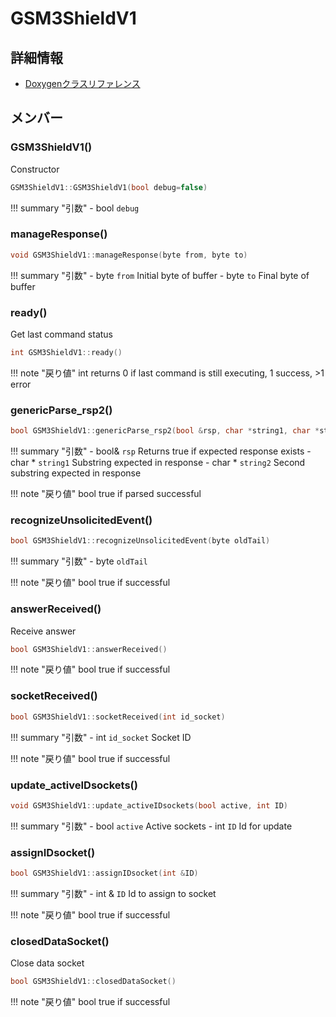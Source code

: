 # GSM3ShieldV1



## 詳細情報

- [Doxygenクラスリファレンス](https://lang-ship.com/reference/Arduino/1.8.9/class_g_s_m3_shield_v1.html)

## メンバー

### GSM3ShieldV1()


Constructor 
```c
GSM3ShieldV1::GSM3ShieldV1(bool debug=false)
```

!!! summary "引数"
	- bool `debug` 



### manageResponse()



```c
void GSM3ShieldV1::manageResponse(byte from, byte to)
```

!!! summary "引数"
	- byte `from` Initial byte of buffer 
	- byte `to` Final byte of buffer 



### ready()


Get last command status 

```c
int GSM3ShieldV1::ready()
```

!!! note "戻り値"
	int returns 0 if last command is still executing, 1 success, >1 error 



### genericParse_rsp2()



```c
bool GSM3ShieldV1::genericParse_rsp2(bool &rsp, char *string1, char *string2)
```

!!! summary "引数"
	- bool& `rsp` Returns true if expected response exists 
	- char * `string1` Substring expected in response 
	- char * `string2` Second substring expected in response 

!!! note "戻り値"
	bool true if parsed successful 



### recognizeUnsolicitedEvent()



```c
bool GSM3ShieldV1::recognizeUnsolicitedEvent(byte oldTail)
```

!!! summary "引数"
	- byte `oldTail` 

!!! note "戻り値"
	bool true if successful 



### answerReceived()


Receive answer 

```c
bool GSM3ShieldV1::answerReceived()
```

!!! note "戻り値"
	bool true if successful 



### socketReceived()



```c
bool GSM3ShieldV1::socketReceived(int id_socket)
```

!!! summary "引数"
	- int `id_socket` Socket ID 

!!! note "戻り値"
	bool true if successful 



### update_activeIDsockets()



```c
void GSM3ShieldV1::update_activeIDsockets(bool active, int ID)
```

!!! summary "引数"
	- bool `active` Active sockets 
	- int `ID` Id for update 



### assignIDsocket()



```c
bool GSM3ShieldV1::assignIDsocket(int &ID)
```

!!! summary "引数"
	- int & `ID` Id to assign to socket 

!!! note "戻り値"
	bool true if successful 



### closedDataSocket()


Close data socket 

```c
bool GSM3ShieldV1::closedDataSocket()
```

!!! note "戻り値"
	bool true if successful 



